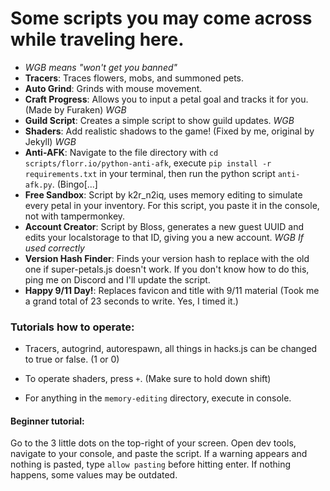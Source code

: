 # Some scripts you may come across while traveling here.

- *WGB means "won't get you banned"*
- **Tracers**: Traces flowers, mobs, and summoned pets.
- **Auto Grind**: Grinds with mouse movement.
- **Craft Progress**: Allows you to input a petal goal and tracks it for you. (Made by Furaken) *WGB*
- **Guild Script**: Creates a simple script to show guild updates. *WGB*
- **Shaders**: Add realistic shadows to the game! (Fixed by me, original by Jekyll) *WGB*
- **Anti-AFK**: Navigate to the file directory with `cd scripts/florr.io/python-anti-afk`, execute `pip install -r requirements.txt` in your terminal, then run the python script `anti-afk.py`. (Bingo[...]
- **Free Sandbox**: Script by k2r_n2iq, uses memory editing to simulate every petal in your inventory. For this script, you paste it in the console, not with tampermonkey.
- **Account Creator**: Script by Bloss, generates a new guest UUID and edits your localstorage to that ID, giving you a new account. *WGB If used correctly*
- **Version Hash Finder**: Finds your version hash to replace with the old one if super-petals.js doesn't work. If you don't know how to do this, ping me on Discord and I'll update the script.
- **Happy 9/11 Day!**: Replaces favicon and title with 9/11 material (Took me a grand total of 23 seconds to write. Yes, I timed it.)

### Tutorials how to operate:
- Tracers, autogrind, autorespawn, all things in hacks.js can be changed to true or false. (1 or 0)
- To operate shaders, press `+`. (Make sure to hold down shift)


- For anything in the `memory-editing` directory, execute in console.
#### Beginner tutorial:
Go to the 3 little dots on the top-right of your screen. Open dev tools, navigate to your console, and paste the script. If a warning appears and nothing is pasted, type `allow pasting` before hitting enter. If nothing happens, some values may be outdated.
